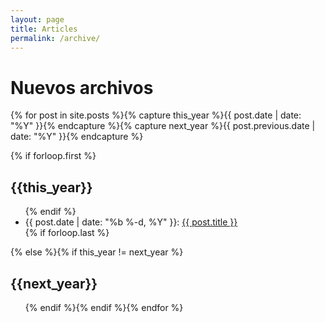 ```yaml
---
layout: page
title: Articles
permalink: /archive/
---
```

# Nuevos archivos

{% for post in site.posts  %}{% capture this_year %}{{ post.date | date: "%Y" }}{% endcapture %}{% capture next_year %}{{ post.previous.date | date: "%Y" }}{% endcapture %}

{% if forloop.first %}<h2 class="c-archives__year" id="{{ this_year }}-ref">{{this_year}}</h2>
<ul class="c-archives__list">{% endif %}
<li class="c-archives__item">
  {{ post.date | date: "%b %-d, %Y" }}: <a href="{{ post.url | prepend: site.baseurl }}">{{ post.title }}</a>
  </li>{% if forloop.last %}</ul>{% else %}{% if this_year != next_year %}
</ul>
<h2 class="c-archives__year" id="{{ next_year }}-ref">{{next_year}}</h2>
<ul class="c-archives__list">{% endif %}{% endif %}{% endfor %}
